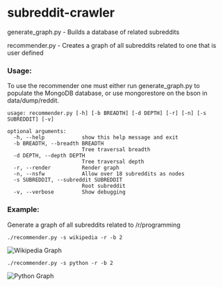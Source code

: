 subreddit-crawler
=================

generate_graph.py - Builds a database of related subreddits

recommender.py    - Creates a graph of all subreddits related to one that is user defined

### Usage:

To use the recommender one must either run generate_graph.py to populate the MongoDB database, or use mongorestore on the bson in data/dump/reddit.

```
usage: recommender.py [-h] [-b BREADTH] [-d DEPTH] [-r] [-n] [-s SUBREDDIT] [-v]

optional arguments:
  -h, --help            show this help message and exit
  -b BREADTH, --breadth BREADTH
                        Tree traversal breadth
  -d DEPTH, --depth DEPTH
                        Tree traversal depth
  -r, --render          Render graph
  -n, --nsfw            Allow over 18 subreddits as nodes
  -s SUBREDDIT, --subreddit SUBREDDIT
                        Root subreddit
  -v, --verbose         Show debugging
```

### Example:

Generate a graph of all subreddits related to /r/programming

```./recommender.py -s wikipedia -r -b 2```

![Wikipedia Graph](https://github.com/cdated/conwayCurses/blob/master/examples/wikipedia.png?raw=true)

```./recommender.py -s python -r -b 2```

![Python Graph](https://github.com/cdated/conwayCurses/blob/master/examples/python.png?raw=true)
